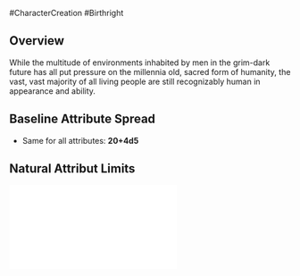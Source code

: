 #CharacterCreation #Birthright
## Overview
While the multitude of environments inhabited by men in the grim-dark future has all put pressure on the millennia old, sacred form of humanity, the vast, vast majority of all living people are still recognizably human in appearance and ability.

## Baseline Attribute Spread
* Same for all attributes:  **20+4d5**

## Natural Attribut Limits

![](</LifePath/Birthright/Human%20Limits.md>)
